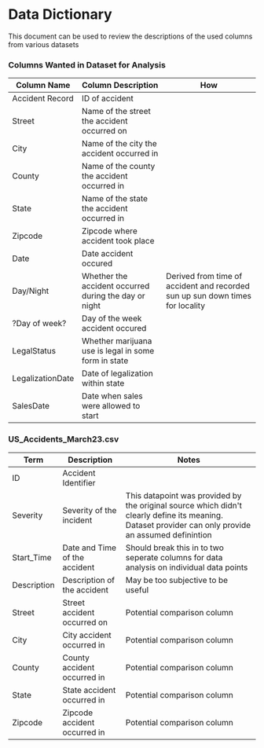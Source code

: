 # **Data Dictionary**
This document can be used to review the descriptions of the used columns from various datasets 

### Columns Wanted in Dataset for Analysis
 | Column Name | Column Description | How 
 |---|---|---|
 | Accident Record | ID of accident |  |
 | Street | Name of the street the accident occurred on |  |
 | City | Name of the city the accident occurred in |  |
 | County | Name of the county the accident occurred in |  |
 | State | Name of the state the accident occurred in |  |
 | Zipcode | Zipcode where accident took place |  |
 | Date | Date accident occured |  |
 | Day/Night | Whether the accident occurred during the day or night | Derived from time of accident and recorded sun up sun down times for locality |
 | ?Day of week? | Day of the week accident occured |  |
 | LegalStatus | Whether marijuana use is legal in some form in state |  |
 | LegalizationDate | Date of legalization within state |  |
 | SalesDate | Date when sales were allowed to start |  |

### **US_Accidents_March23.csv**
| Term | Description | Notes |
| ---- | ----------- | --- |
| ID   | Accident Identifier ||
| Severity | Severity of the incident | This datapoint was provided by the original source which didn't clearly define its meaning. Dataset provider can only provide an assumed definintion |
| Start_Time | Date and Time of the accident | Should break this in to two seperate columns for data analysis on individual data points |
| Description | Description of the accident | May be too subjective to be useful |
| Street | Street accident occurred on | Potential comparison column |
| City | City accident occurred in | Potential comparison column |
| County | County accident occurred in | Potential comparison column |
| State | State accident occurred in | Potential comparison column |
| Zipcode | Zipcode accident occurred in | Potential comparison column |